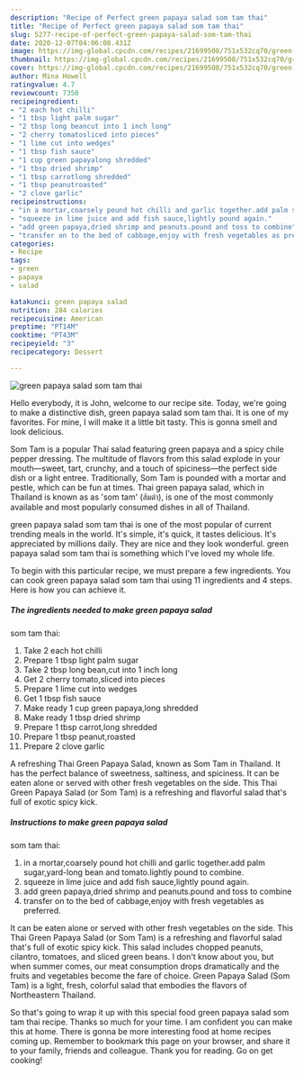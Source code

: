 ```yaml
---
description: "Recipe of Perfect green papaya salad som tam thai"
title: "Recipe of Perfect green papaya salad som tam thai"
slug: 5277-recipe-of-perfect-green-papaya-salad-som-tam-thai
date: 2020-12-07T04:06:08.431Z
image: https://img-global.cpcdn.com/recipes/21699508/751x532cq70/green-papaya-salad-som-tam-thai-recipe-main-photo.jpg
thumbnail: https://img-global.cpcdn.com/recipes/21699508/751x532cq70/green-papaya-salad-som-tam-thai-recipe-main-photo.jpg
cover: https://img-global.cpcdn.com/recipes/21699508/751x532cq70/green-papaya-salad-som-tam-thai-recipe-main-photo.jpg
author: Mina Howell
ratingvalue: 4.7
reviewcount: 7350
recipeingredient:
- "2 each hot chilli"
- "1 tbsp light palm sugar"
- "2 tbsp long beancut into 1 inch long"
- "2 cherry tomatosliced into pieces"
- "1 lime cut into wedges"
- "1 tbsp fish sauce"
- "1 cup green papayalong shredded"
- "1 tbsp dried shrimp"
- "1 tbsp carrotlong shredded"
- "1 tbsp peanutroasted"
- "2 clove garlic"
recipeinstructions:
- "in a mortar,coarsely pound hot chilli and garlic together.add palm sugar,yard-long bean and tomato.lightly pound to combine."
- "squeeze in lime juice and add fish sauce,lightly pound again."
- "add green papaya,dried shrimp and peanuts.pound and toss to combine"
- "transfer on to the bed of cabbage,enjoy with fresh vegetables as preferred."
categories:
- Recipe
tags:
- green
- papaya
- salad

katakunci: green papaya salad 
nutrition: 284 calories
recipecuisine: American
preptime: "PT14M"
cooktime: "PT43M"
recipeyield: "3"
recipecategory: Dessert

---
```



![green papaya salad
som tam thai](https://img-global.cpcdn.com/recipes/21699508/751x532cq70/green-papaya-salad-som-tam-thai-recipe-main-photo.jpg)

Hello everybody, it is John, welcome to our recipe site. Today, we're going to make a distinctive dish, green papaya salad
som tam thai. It is one of my favorites. For mine, I will make it a little bit tasty. This is gonna smell and look delicious.

Som Tam is a popular Thai salad featuring green papaya and a spicy chile pepper dressing. The multitude of flavors from this salad explode in your mouth—sweet, tart, crunchy, and a touch of spiciness—the perfect side dish or a light entree. Traditionally, Som Tam is pounded with a mortar and pestle, which can be fun at times. Thai green papaya salad, which in Thailand is known as as &#39;som tam&#39; (ส้มตำ), is one of the most commonly available and most popularly consumed dishes in all of Thailand.

green papaya salad
som tam thai is one of the most popular of current trending meals in the world. It's simple, it's quick, it tastes delicious. It's appreciated by millions daily. They are nice and they look wonderful. green papaya salad
som tam thai is something which I've loved my whole life.


To begin with this particular recipe, we must prepare a few ingredients. You can cook green papaya salad
som tam thai using 11 ingredients and 4 steps. Here is how you can achieve it.

<!--inarticleads1-->

##### The ingredients needed to make green papaya salad
som tam thai:

1. Take 2 each hot chilli
1. Prepare 1 tbsp light palm sugar
1. Take 2 tbsp long bean,cut into 1 inch long
1. Get 2 cherry tomato,sliced into pieces
1. Prepare 1 lime cut into wedges
1. Get 1 tbsp fish sauce
1. Make ready 1 cup green papaya,long shredded
1. Make ready 1 tbsp dried shrimp
1. Prepare 1 tbsp carrot,long shredded
1. Prepare 1 tbsp peanut,roasted
1. Prepare 2 clove garlic


A refreshing Thai Green Papaya Salad, known as Som Tam in Thailand. It has the perfect balance of sweetness, saltiness, and spiciness. It can be eaten alone or served with other fresh vegetables on the side. This Thai Green Papaya Salad (or Som Tam) is a refreshing and flavorful salad that&#39;s full of exotic spicy kick. 

<!--inarticleads2-->

##### Instructions to make green papaya salad
som tam thai:

1. in a mortar,coarsely pound hot chilli and garlic together.add palm sugar,yard-long bean and tomato.lightly pound to combine.
1. squeeze in lime juice and add fish sauce,lightly pound again.
1. add green papaya,dried shrimp and peanuts.pound and toss to combine
1. transfer on to the bed of cabbage,enjoy with fresh vegetables as preferred.


It can be eaten alone or served with other fresh vegetables on the side. This Thai Green Papaya Salad (or Som Tam) is a refreshing and flavorful salad that&#39;s full of exotic spicy kick. This salad includes chopped peanuts, cilantro, tomatoes, and sliced green beans. I don&#39;t know about you, but when summer comes, our meat consumption drops dramatically and the fruits and vegetables become the fare of choice. Green Papaya Salad (Som Tam) is a light, fresh, colorful salad that embodies the flavors of Northeastern Thailand. 

So that's going to wrap it up with this special food green papaya salad
som tam thai recipe. Thanks so much for your time. I am confident you can make this at home. There is gonna be more interesting food at home recipes coming up. Remember to bookmark this page on your browser, and share it to your family, friends and colleague. Thank you for reading. Go on get cooking!
